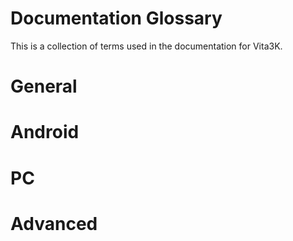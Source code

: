 # Documentation Glossary

This is a collection of terms used in the documentation for Vita3K.

# General

# Android

# PC

# Advanced
